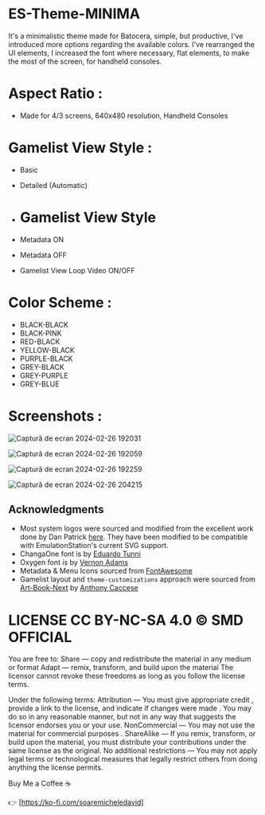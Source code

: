 # ES-Theme-MINIMA
It's a minimalistic theme made for Batocera, simple, but productive, I've introduced more options regarding the available colors.
I've rearranged the UI elements, I increased the font where necessary, flat elements, to make the most of the screen, for handheld consoles.
# Aspect Ratio :
- Made for 4/3 screens, 640x480 resolution,  Handheld Consoles
  
# Gamelist View Style :
- Basic
- Detailed (Automatic)
  
- # Gamelist View Style 
- Metadata ON
- Metadata OFF
- Gamelist View Loop Video ON/OFF
  
# Color Scheme :
- BLACK-BLACK
- BLACK-PINK
- RED-BLACK
- YELLOW-BLACK
- PURPLE-BLACK
- GREY-BLACK
- GREY-PURPLE
- GREY-BLUE

# Screenshots :
![Captură de ecran 2024-02-26 192031](https://github.com/soaremicheledavid/ES-Theme-MINIMA/assets/157101299/fd064dbc-a019-4d45-8ba8-2eac4b2c0cb1)

![Captură de ecran 2024-02-26 192059](https://github.com/soaremicheledavid/ES-Theme-MINIMA/assets/157101299/3805b7c6-a4b3-45d6-a75f-06f89c62f87c)

![Captură de ecran 2024-02-26 192259](https://github.com/soaremicheledavid/ES-Theme-MINIMA/assets/157101299/7d302d18-2ee5-4497-b4ee-d73319377fa5)

![Captură de ecran 2024-02-26 204215](https://github.com/soaremicheledavid/ES-Theme-MINIMA/assets/157101299/9d56828f-ba89-4765-ae4c-0af72ff44c4f)


## **Acknowledgments**
* Most system logos were sourced and modified from the excellent work done by Dan Patrick [here](https://archive.org/details/console-logos-professionally-redrawn-plus-official-versions).  They have been modified to be compatible with EmulationStation's current SVG support.
* ChangaOne font is by [Eduardo Tunni](https://www.fontsquirrel.com/fonts/changa)
* Oxygen font is by [Vernon Adams](https://www.fontsquirrel.com/fonts/oxygen)
* Metadata & Menu Icons sourced from [FontAwesome](https://fontawesome.com/search?o=r&m=free)
* Gamelist layout and `theme-customizations` approach were sourced from [Art-Book-Next](https://github.com/anthonycaccese/art-book-next-es) by [Anthony Caccese](https://github.com/anthonycaccese)

# LICENSE CC BY-NC-SA 4.0 © SMD OFFICIAL

You are free to:
Share — copy and redistribute the material in any medium or format
Adapt — remix, transform, and build upon the material
The licensor cannot revoke these freedoms as long as you follow the license terms.

Under the following terms:
Attribution — You must give appropriate credit , provide a link to the license, and indicate if changes were made . You may do so in any reasonable manner, but not in any way that suggests the licensor endorses you or your use.
NonCommercial — You may not use the material for commercial purposes .
ShareAlike — If you remix, transform, or build upon the material, you must distribute your contributions under the same license as the original.
No additional restrictions — You may not apply legal terms or technological measures that legally restrict others from doing anything the license permits.

Buy Me a Coffee ☕

👉 [https://ko-fi.com/soaremicheledavid] 
